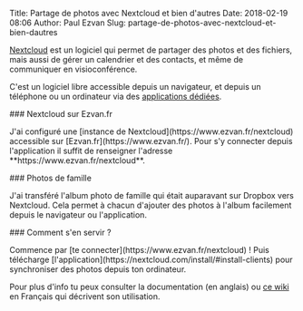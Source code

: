 Title: Partage de photos avec Nextcloud et bien d'autres
Date: 2018-02-19 08:06
Author: Paul Ezvan
Slug: partage-de-photos-avec-nextcloud-et-bien-dautres

<div
class="field field-name-body field-type-text-with-summary field-label-hidden">

<div class="field-items">

<div class="field-item even">

[Nextcloud](https://nextcloud.com/) est un logiciel qui permet de
partager des photos et des fichiers, mais aussi de gérer un calendrier
et des contacts, et même de communiquer en visioconférence.  

C'est un logiciel libre accessible depuis un navigateur, et depuis un
téléphone ou un ordinateur via des [applications
dédiées](https://nextcloud.com/install/#install-clients).

</p>
### Nextcloud sur Ezvan.fr

</p>
J'ai configuré une [instance de
Nextcloud](https://www.ezvan.fr/nextcloud) accessible sur
[Ezvan.fr](https://www.ezvan.fr/). Pour s'y connecter depuis
l'application il suffit de renseigner l'adresse
**https://www.ezvan.fr/nextcloud**.

</p>
### Photos de famille

</p>
J'ai transféré l'album photo de famille qui était auparavant sur Dropbox
vers Nextcloud. Cela permet à chacun d'ajouter des photos à l'album
facilement depuis le navigateur ou l'application.

</p>
### Comment s'en servir ?

</p>
Commence par [te connecter](https://www.ezvan.fr/nextcloud) ! Puis
télécharge
[l'application](https://nextcloud.com/install/#install-clients) pour
synchroniser des photos depuis ton ordinateur.  

Pour plus d'info tu peux consulter []()la documentation (en anglais) ou
[ce wiki](https://fr.wikibooks.org/wiki/Manuel_utilisateur_Nextcloud) en
Français qui décrivent son utilisation.

</p>
<p>

</div>

</div>

</div>

</p>

